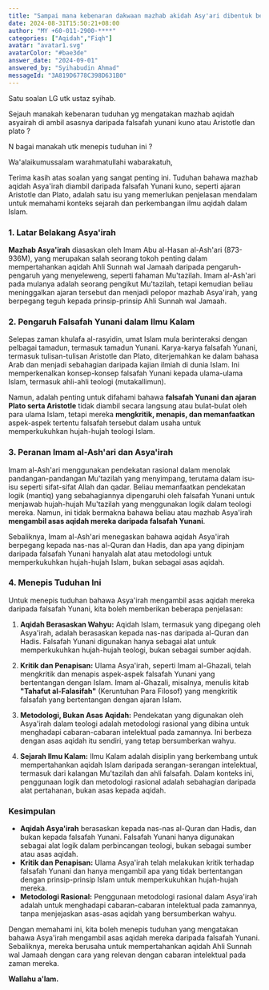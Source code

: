 ```yaml
---
title: "Sampai mana kebenaran dakwaan mazhab akidah Asy'ari dibentuk berdasarkan falsafah Yunani Kuno, dan bagaimana ia dapat dinafikan?"
date: 2024-08-31T15:50:21+08:00
author: "MY +60-011-2900-****"
categories: ["Aqidah","Fiqh"]
avatar: "avatar1.svg"
avatarColor: "#bae3de"
answer_date: "2024-09-01"
answered_by: "Syihabudin Ahmad"
messageId: "3A819D6778C398D631B0"
---
```


Satu soalan LG utk ustaz syihab.

Sejauh manakah kebenaran tuduhan yg mengatakan mazhab aqidah asyairah  di ambil asasnya daripada falsafah yunani kuno atau Aristotle dan plato ?

N bagai manakah utk menepis tuduhan ini ?

<!--more-->

Wa'alaikumussalam warahmatullahi wabarakatuh,

Terima kasih atas soalan yang sangat penting ini. Tuduhan bahawa mazhab aqidah Asya'irah diambil daripada falsafah Yunani kuno, seperti ajaran Aristotle dan Plato, adalah satu isu yang memerlukan penjelasan mendalam untuk memahami konteks sejarah dan perkembangan ilmu aqidah dalam Islam.

### 1. **Latar Belakang Asya'irah**

**Mazhab Asya'irah** diasaskan oleh Imam Abu al-Hasan al-Ash'ari (873-936M), yang merupakan salah seorang tokoh penting dalam mempertahankan aqidah Ahli Sunnah wal Jamaah daripada pengaruh-pengaruh yang menyeleweng, seperti fahaman Mu'tazilah. Imam al-Ash'ari pada mulanya adalah seorang pengikut Mu'tazilah, tetapi kemudian beliau meninggalkan ajaran tersebut dan menjadi pelopor mazhab Asya'irah, yang berpegang teguh kepada prinsip-prinsip Ahli Sunnah wal Jamaah.

### 2. **Pengaruh Falsafah Yunani dalam Ilmu Kalam**

Selepas zaman khulafa al-rasyidin, umat Islam mula berinteraksi dengan pelbagai tamadun, termasuk tamadun Yunani. Karya-karya falsafah Yunani, termasuk tulisan-tulisan Aristotle dan Plato, diterjemahkan ke dalam bahasa Arab dan menjadi sebahagian daripada kajian ilmiah di dunia Islam. Ini memperkenalkan konsep-konsep falsafah Yunani kepada ulama-ulama Islam, termasuk ahli-ahli teologi (mutakallimun).

Namun, adalah penting untuk difahami bahawa **falsafah Yunani dan ajaran Plato serta Aristotle** tidak diambil secara langsung atau bulat-bulat oleh para ulama Islam, tetapi mereka **mengkritik, menapis, dan memanfaatkan** aspek-aspek tertentu falsafah tersebut dalam usaha untuk memperkukuhkan hujah-hujah teologi Islam. 

### 3. **Peranan Imam al-Ash'ari dan Asya'irah**

Imam al-Ash'ari menggunakan pendekatan rasional dalam menolak pandangan-pandangan Mu'tazilah yang menyimpang, terutama dalam isu-isu seperti sifat-sifat Allah dan qadar. Beliau memanfaatkan pendekatan logik (mantiq) yang sebahagiannya dipengaruhi oleh falsafah Yunani untuk menjawab hujah-hujah Mu'tazilah yang menggunakan logik dalam teologi mereka. Namun, ini tidak bermakna bahawa beliau atau mazhab Asya'irah **mengambil asas aqidah mereka daripada falsafah Yunani**.

Sebaliknya, Imam al-Ash'ari menegaskan bahawa aqidah Asya'irah berpegang kepada nas-nas al-Quran dan Hadis, dan apa yang dipinjam daripada falsafah Yunani hanyalah alat atau metodologi untuk memperkukuhkan hujah-hujah Islam, bukan sebagai asas aqidah.

### 4. **Menepis Tuduhan Ini**

Untuk menepis tuduhan bahawa Asya'irah mengambil asas aqidah mereka daripada falsafah Yunani, kita boleh memberikan beberapa penjelasan:

1. **Aqidah Berasaskan Wahyu:** Aqidah Islam, termasuk yang dipegang oleh Asya'irah, adalah berasaskan kepada nas-nas daripada al-Quran dan Hadis. Falsafah Yunani digunakan hanya sebagai alat untuk memperkukuhkan hujah-hujah teologi, bukan sebagai sumber aqidah.

2. **Kritik dan Penapisan:** Ulama Asya'irah, seperti Imam al-Ghazali, telah mengkritik dan menapis aspek-aspek falsafah Yunani yang bertentangan dengan Islam. Imam al-Ghazali, misalnya, menulis kitab **"Tahafut al-Falasifah"** (Keruntuhan Para Filosof) yang mengkritik falsafah yang bertentangan dengan ajaran Islam.

3. **Metodologi, Bukan Asas Aqidah:** Pendekatan yang digunakan oleh Asya'irah dalam teologi adalah metodologi rasional yang dibina untuk menghadapi cabaran-cabaran intelektual pada zamannya. Ini berbeza dengan asas aqidah itu sendiri, yang tetap bersumberkan wahyu.

4. **Sejarah Ilmu Kalam:** Ilmu Kalam adalah disiplin yang berkembang untuk mempertahankan aqidah Islam daripada serangan-serangan intelektual, termasuk dari kalangan Mu'tazilah dan ahli falsafah. Dalam konteks ini, penggunaan logik dan metodologi rasional adalah sebahagian daripada alat pertahanan, bukan asas kepada aqidah.

### Kesimpulan

- **Aqidah Asya'irah** berasaskan kepada nas-nas al-Quran dan Hadis, dan bukan kepada falsafah Yunani. Falsafah Yunani hanya digunakan sebagai alat logik dalam perbincangan teologi, bukan sebagai sumber atau asas aqidah.
- **Kritik dan Penapisan:** Ulama Asya'irah telah melakukan kritik terhadap falsafah Yunani dan hanya mengambil apa yang tidak bertentangan dengan prinsip-prinsip Islam untuk memperkukuhkan hujah-hujah mereka.
- **Metodologi Rasional:** Penggunaan metodologi rasional dalam Asya'irah adalah untuk menghadapi cabaran-cabaran intelektual pada zamannya, tanpa menjejaskan asas-asas aqidah yang bersumberkan wahyu.

Dengan memahami ini, kita boleh menepis tuduhan yang mengatakan bahawa Asya'irah mengambil asas aqidah mereka daripada falsafah Yunani. Sebaliknya, mereka berusaha untuk mempertahankan aqidah Ahli Sunnah wal Jamaah dengan cara yang relevan dengan cabaran intelektual pada zaman mereka.

**Wallahu a'lam.**
